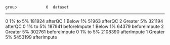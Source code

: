     group             0  dataset
--  ----------  -------  ------------
 0  1% to 5%     181924  afterQC
 1  Below 1%      51963  afterQC
 2  Greater 5%   321194  afterQC
 0  1% to 5%     187941  beforeImpute
 1  Below 1%      64379  beforeImpute
 2  Greater 5%   302761  beforeImpute
 0  1% to 5%    2108390  afterImpute
 1  Greater 5%  5453199  afterImpute
